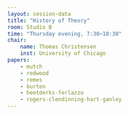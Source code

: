 ```yaml
---
layout: session-data
title: "History of Theory"
room: Studio B
time: "Thursday evening, 7:30–10:30"
chair:
    name: Thomas Christensen
    inst: University of Chicago
papers:
    - mutch
    - redwood
    - remes
    - burton
    - heetderks-ferlazzo
    - rogers-clendinning-hart-ganley
---
```


